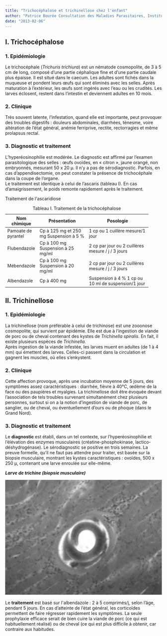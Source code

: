 ```yaml
---
title: "Trichocéphalose et trichinellose chez l'enfant"
author: "Patrice Bourée Consultation des Maladies Parasitaires, Institut Alfred Fournier, Paris"
date: "2013-02-06"
---
```


## I. Trichocéphalose

### 1. Epidémiologie

Le trichocéphale (_Trichuris trichiura_) est un nématode cosmopolite, de 3 à 5 cm de long, composé d’une partie céphalique fine et d’une partie caudale plus épaisse. Il est situé dans le caecum. Les adultes sont fichés dans la muqueuse et pondent leurs œufs qui sont éliminés avec les selles. Après maturation à l’extérieur, les œufs sont ingérés avec l’eau ou les crudités. Les larves éclosent, restent dans l’intestin et deviennent adultes en 10 mois.

### 2. Clinique

Très souvent latente, l’infestation, quand elle est importante, peut provoquer des troubles digestifs : douleurs abdominales, diarrhées, ténesme, voire altération de l’état général, anémie ferriprive, rectite, rectorragies et même prolapsus rectal.

### 3. Diagnostic et traitement

L’hyperéosinophilie est modérée. Le diagnostic est affirmé par l’examen parasitologique des selles : œufs ovoïdes, en « citron », jaune orangé, non embryonnés, mesurant 50 x 20 µ. Il n’y a pas de sérodiagnostic. Parfois, en cas d’appendisectomie, on peut constater la présence de trichocéphale dans la coupe de l’organe.  
Le traitement est identique à celui de l’ascaris (tableau I). En cas d’amaigrissement, le poids remonte rapidement après le traitement.

Traitement de l'ascaridiose

<table>
<caption>Tableau I. Traitement de la trichocéphalose</caption>

<thead>

<tr>

<th scope="col" style="width: 79px;">Nom  
chimique</th>

<th scope="col" style="width: 141px;">Présentation</th>

<th scope="col" style="width: 180px;">Posologie</th>

</tr>

</thead>

<tbody>

<tr>

<td style="width: 83px;">Pamoate de pyrantel</td>

<td style="width: 145px;">Cp à 125 mg et 250 mg  
Suspension à 5 %</td>

<td style="width: 184px;">1 cp ou 1 cuillère mesure/1 jour</td>

</tr>

<tr>

<td style="width: 83px;">Flubendazole</td>

<td style="width: 145px;">Cp à 100 mg  
Suspension à 25 mg/ml</td>

<td style="width: 184px;">2 cp par jour ou 2 cuillères mesure / j / 3 jours</td>

</tr>

<tr>

<td style="width: 83px;">Mébendazole</td>

<td style="width: 145px;">Cp à 100 mg  
Suspension à 20 mg/ml</td>

<td style="width: 184px;">2 cp par jour ou 2 cuillères mesure / j / 3 jours</td>

</tr>

<tr>

<td style="width: 83px;">Albendazole </td>

<td style="width: 145px;">Cp à 400 mg</td>

<td style="width: 184px;">Suspension à 4 % 1 cp ou 10 ml de suspension/1 jour</td>

</tr>

</tbody>

</table>

## II. Trichinellose

### 1. Epidémiologie

La trichinellose (nom préférable à celui de trichinose) est une zooonose cosmopolite, qui survient par épidémie. Elle est due à l’ingestion de viande de porc ou de cheval contenant des kystes de _Trichinella spiralis_. En fait, il existe plusieurs espèces de _Trichinella._  
Après ingestion de la viande infestée, les larves muent en adultes (de 1 à 4 mm) qui émettent des larves. Celles-ci passent dans la circulation et gagnent les muscles, où elles s’enkystent.

### 2. Clinique

Cette affection provoque, après une incubation moyenne de 5 jours, des symptômes assez caractéristiques : diarrhée, fièvre à 40°C, œdème de la face ou des paupières et myalgies. La trichinellose doit être évoquée devant l’association de tels troubles survenant simultanément chez plusieurs personnes, surtout si on a la notion d’ingestion de viande de porc, de sanglier, ou de cheval, ou éventuellement d’ours ou de phoque (dans le Grand Nord).

### 3. Diagnostic et traitement

Le **diagnostic** est établi, dans un tel contexte, sur l’hyperéosinophilie et l’élévation des enzymes musculaires (créatine-phosphokinase, lactico-déshydrogénase). Le sérodiagnostic se positive en trois semaines. La preuve formelle, qu’il ne faut pas attendre pour traiter, est basée sur la biopsie musculaire, montrant les kystes caractéristiques : ovoïdes, 500 x 250 µ, contenant une larve enroulée sur elle-même.

_**Larve de trichine (biopsie musculaire)**_

![](page-7-fig-8-larve-trichine.jpg)


Le **traitement** est basé sur l'albendazole : 2 à 5 comprimés/j, selon l’âge, pendant 5 jours. En cas d’atteinte de l’état général, les corticoïdes permettent de faire régresser rapidement les symptômes. La seule prophylaxie efficace serait de bien cuire la viande de porc (ce qui est habituellement réalisé) ou de cheval (ce qui est plus difficile à obtenir, car contraire aux habitudes.